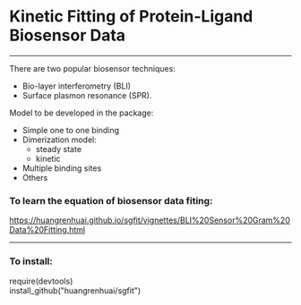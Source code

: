 # Kinetic Fitting of Protein-Ligand Biosensor Data
-----
There are two popular biosensor techniques:  
* Bio-layer interferometry (BLI) 
* Surface plasmon resonance (SPR).  

Model to be developed in the package:  
* Simple one to one binding
* Dimerization model:  
  + steady state 
  + kinetic 
* Multiple binding sites 
* Others


### To learn the equation of biosensor data fiting:  

https://huangrenhuai.github.io/sgfit/vignettes/BLI%20Sensor%20Gram%20Data%20Fitting.html

-----
### To install:  
  require(devtools)  
  install_github("huangrenhuai/sgfit")

